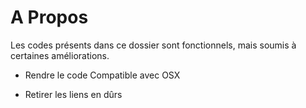 # A Propos

Les codes présents dans ce dossier sont fonctionnels, mais soumis à certaines améliorations.

* Rendre le code Compatible avec OSX

* Retirer les liens en dûrs
